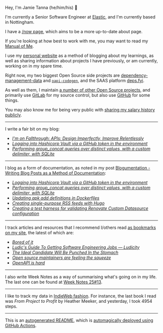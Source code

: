Hey, I'm Jamie
Tanna (he/him/his) 👋

I'm currently a Senior Software Engineer at [Elastic](https://elastic.co/), and I'm currently based in Nottingham.

I have a [/now page](https://www.jvt.me/now/?utm_campaign=github-jamietanna), which aims to be a more up-to-date about page.

If you're looking at how best to work with me, you may want to read my [Manual of Me](https://manual.jvt.me/?utm_campaign=github-jamietanna).

I use my [personal website](https://www.jvt.me/?utm_campaign=github-jamietanna) as a method of blogging about my learnings, as well as sharing information about projects I have previously, or am currently, working on in my spare time.

Right now, my two biggest Open Source side projects are [dependency-management-data](https://dmd.tanna.dev) and [`oapi-codegen`](https://github.com/deepmap/oapi-codegen/), and the SAAS platform [deps.fyi](https://deps.fyi).

As well as them, I maintain [a number of other Open Source projects](https://www.jvt.me/open-source/?utm_campaign=github-jamietanna), and primarily use [GitLab](https://gitlab.com/jamietanna) for my source control, but also use [GitHub](https://github.com/jamietanna) for some things.

You may also know me for being very public with [sharing my salary history publicly](https://www.jvt.me/salary/?utm_campaign=github-jamietanna).

---

I write a fair bit on my blog:


- [_I'm on Fallthrough: APIs: Design Imperfectly, Improve Relentlessly_](https://www.jvt.me/posts/2025/04/07/fallthrough-api-design/?utm_campaign=github-jamietanna)
- [_Logging into Hashicorp Vault via a GitHub token in the environment_](https://www.jvt.me/posts/2025/03/28/vault-github/?utm_campaign=github-jamietanna)
- [_Performing group_concat queries over distinct values, with a custom delimiter, with SQLite_](https://www.jvt.me/posts/2025/03/25/sqlite-distinct-group-concat/?utm_campaign=github-jamietanna)

---

I blog as a form of documentation, as noted in my post [Blogumentation - Writing Blog Posts as a Method of Documentation](https://www.jvt.me/posts/2017/06/25/blogumentation/?utm_campaign=github-jamietanna):


- [_Logging into Hashicorp Vault via a GitHub token in the environment_](https://www.jvt.me/posts/2025/03/28/vault-github/?utm_campaign=github-jamietanna)
- [_Performing group_concat queries over distinct values, with a custom delimiter, with SQLite_](https://www.jvt.me/posts/2025/03/25/sqlite-distinct-group-concat/?utm_campaign=github-jamietanna)
- [_Updating apk add definitions in Dockerfiles_](https://www.jvt.me/posts/2025/03/24/renovate-regex-dockerfile-apk/?utm_campaign=github-jamietanna)
- [_Creating single-purpose RSS feeds with Hugo_](https://www.jvt.me/posts/2025/03/02/hugo-custom-feed/?utm_campaign=github-jamietanna)
- [_Creating a test harness for validating Renovate Custom Datasource configuration_](https://www.jvt.me/posts/2025/03/01/renovate-custom-datasource-test/?utm_campaign=github-jamietanna)

---

I track articles and resources that I recommend I/others read [as bookmarks on my site](https://www.jvt.me/kind/bookmarks/?utm_campaign=github-jamietanna), the latest of which are:


- [_Bored of it_](https://paulrobertlloyd.com/2025/087/a1/bored/?utm_campaign=github-jamietanna)
- [_Ludic's Guide To Getting Software Engineering Jobs — Ludicity_](https://ludic.mataroa.blog/blog/ludics-guide-to-getting-software-engineering-jobs/?utm_campaign=github-jamietanna)
- [_The Ideal Candidate Will Be Punched In the Stomach_](https://www.scottsmitelli.com/articles/ideal-candidate/?utm_campaign=github-jamietanna)
- [_Open source maintainers are feeling the squeeze_](https://www.theregister.com/2025/02/16/open_source_maintainers_state_of_open/?utm_campaign=github-jamietanna)
- [_OpenAPI is hard_](https://quobix.com/articles/openapi-is-hard/?utm_campaign=github-jamietanna)

---

I also write Week Notes as a way of summarising what's going on in my life. The last one can be found at [Week Notes 25#13](https://www.jvt.me/week-notes/2025/13/?utm_campaign=github-jamietanna).

---

I like to track my data in [IndieWeb fashion](https://indieweb.org/why). For instance, the last book I read was _From Project to Profit_ by Heather Meeker, and yesterday, I took 4954 steps.

---
This is an [autogenerated README](https://www.jvt.me/posts/2022/01/12/autogenerated-profile-readme/?utm_campaign=github-jamietanna), which is [automagically deployed using GitHub Actions](https://github.com/jamietanna/jamietanna/blob/main/.github/workflows/rebuild.yml).
